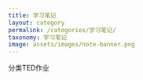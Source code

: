 ```yaml
---
title: 学习笔记
layout: category
permalink: /categories/学习笔记/
taxonomy: 学习笔记
image: assets/images/note-banner.png
---
```

分类TED作业